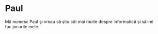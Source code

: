 # Paul
Mă numesc Paul și vreau să știu cât mai multe despre informatică și să-mi fac jocurile mele.
